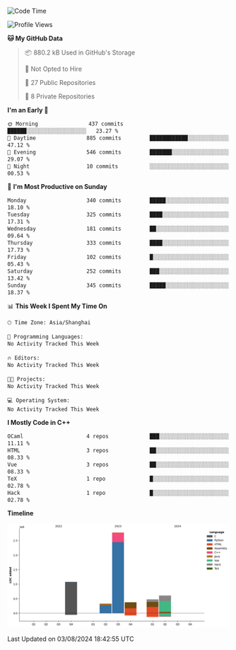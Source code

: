 <!--
**Salvely/Salvely** is a ✨ _special_ ✨ repository because its `README.md` (this file) appears on your GitHub profile.

Here are some ideas to get you started:

- 🔭 I’m currently working on ...
- 🌱 I’m currently learning ...
- 👯 I’m looking to collaborate on ...
- 🤔 I’m looking for help with ...
- 💬 Ask me about ...
- 📫 How to reach me: ...
- 😄 Pronouns: ...
- ⚡ Fun fact: ...
-->

<!--START_SECTION:waka-->
![Code Time](http://img.shields.io/badge/Code%20Time-902%20hrs%2053%20mins-blue)

![Profile Views](http://img.shields.io/badge/Profile%20Views-0-blue)

**🐱 My GitHub Data** 

> 📦 880.2 kB Used in GitHub's Storage 
 > 
> 🚫 Not Opted to Hire
 > 
> 📜 27 Public Repositories 
 > 
> 🔑 8 Private Repositories 
 > 
**I'm an Early 🐤** 

```text
🌞 Morning                437 commits         ██████░░░░░░░░░░░░░░░░░░░   23.27 % 
🌆 Daytime                885 commits         ████████████░░░░░░░░░░░░░   47.12 % 
🌃 Evening                546 commits         ███████░░░░░░░░░░░░░░░░░░   29.07 % 
🌙 Night                  10 commits          ░░░░░░░░░░░░░░░░░░░░░░░░░   00.53 % 
```
📅 **I'm Most Productive on Sunday** 

```text
Monday                   340 commits         █████░░░░░░░░░░░░░░░░░░░░   18.10 % 
Tuesday                  325 commits         ████░░░░░░░░░░░░░░░░░░░░░   17.31 % 
Wednesday                181 commits         ██░░░░░░░░░░░░░░░░░░░░░░░   09.64 % 
Thursday                 333 commits         ████░░░░░░░░░░░░░░░░░░░░░   17.73 % 
Friday                   102 commits         █░░░░░░░░░░░░░░░░░░░░░░░░   05.43 % 
Saturday                 252 commits         ███░░░░░░░░░░░░░░░░░░░░░░   13.42 % 
Sunday                   345 commits         █████░░░░░░░░░░░░░░░░░░░░   18.37 % 
```


📊 **This Week I Spent My Time On** 

```text
🕑︎ Time Zone: Asia/Shanghai

💬 Programming Languages: 
No Activity Tracked This Week

🔥 Editors: 
No Activity Tracked This Week

🐱‍💻 Projects: 
No Activity Tracked This Week

💻 Operating System: 
No Activity Tracked This Week
```

**I Mostly Code in C++** 

```text
OCaml                    4 repos             ███░░░░░░░░░░░░░░░░░░░░░░   11.11 % 
HTML                     3 repos             ██░░░░░░░░░░░░░░░░░░░░░░░   08.33 % 
Vue                      3 repos             ██░░░░░░░░░░░░░░░░░░░░░░░   08.33 % 
TeX                      1 repo              █░░░░░░░░░░░░░░░░░░░░░░░░   02.78 % 
Hack                     1 repo              █░░░░░░░░░░░░░░░░░░░░░░░░   02.78 % 
```



**Timeline**

![Lines of Code chart](https://raw.githubusercontent.com/Salvely/Salvely/main/assets/bar_graph.png)


 Last Updated on 03/08/2024 18:42:55 UTC
<!--END_SECTION:waka-->
<!-- ### [![Typing SVG](https://readme-typing-svg.demolab.com?font=JetBrains+Mono&size=22&pause=1000&width=435&height=70&lines=Hi!+I'm+Wen+Gao.+Nice+to+see+you!)](https://git.io/typing-svg)

[![Salvely's GitHub stats](https://github-readme-stats.vercel.app/api?username=Salvely&count_private=true&show_icons=true&theme=buefy&include_all_commits=true)](https://github.com/anuraghazr/github-readme-stats)
[![Top Langs](https://github-readme-stats.vercel.app/api/top-langs/?username=Salvely)](https://github.com/anuraghazr/github-readme-stats)


![Leetcode Stats](https://leetcard.jacoblin.cool/Salvely?theme=wtf&font=Kameron&ext=activity&show_rank=true)

![](https://komarev.com/ghpvc/?username=Salvely)
-->
